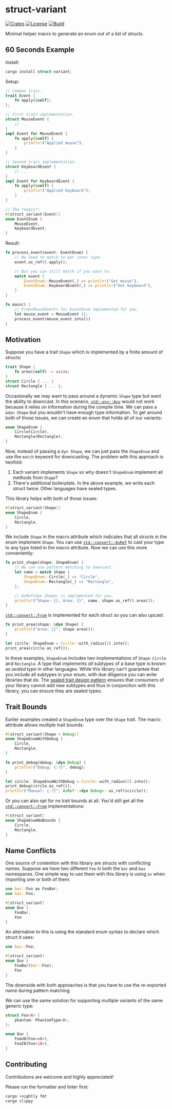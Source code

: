 # struct-variant
[![Crates][crates-badge]][crates-url]
[![License][license-badge]][license-url]
[![Build][build-badge]][build-url]

[crates-badge]: https://img.shields.io/crates/v/struct-variant.svg
[crates-url]: https://crates.io/crates/struct-variant
[license-badge]: https://img.shields.io/badge/license-MIT-blue.svg
[license-url]: https://github.com/TheSpiritXIII/struct-variant/blob/main/LICENSE
[build-badge]: https://github.com/TheSpiritXIII/struct-variant/workflows/Rust/badge.svg
[build-url]: https://github.com/TheSpiritXIII/struct-variant/actions?query=workflow%3ARust+branch%3Amain

Minimal helper macro to generate an enum out of a list of structs.

## 60 Seconds Example
Install:
```rust
cargo install struct-variant;
```

Setup:
```rust
// Common trait.
trait Event {
	fn apply(&self);
};

// First trait implementation.
struct MouseEvent {
	// ...
}
impl Event for MouseEvent {
	fn apply(&self) {
		println!("Applied mouse");
	}
}

// Second trait implementation.
struct KeyboardEvent {
	// ...
}
impl Event for KeyboardEvent {
	fn apply(&self) {
		println!("Applied keyboard");
	}
}

// The *magic*!
#[struct_variant(Event)]
enum EventEnum {
	MouseEvent,
	KeyboardEvent,
}
```

Result:
```rust
fn process_event(event: EventEnum) {
	// No need to match to get inner type.
	event.as_ref().apply();

	// But you can still match if you want to.
	match event {
		EventEnum::MouseEvent(_) => println!("Got mouse"),
		EventEnum::KeyboardEvent(_) => println!("Got keyboard"),
	}
}

fn main() {
	// From<MouseEvent> for EventEnum implemented for you.
	let mouse_event = MouseEvent {};
	process_event(mouse_event.into())
}
```

## Motivation
Suppose you have a trait `Shape` which is implemented by a finite amount of structs:
```rust
trait Shape {
	fn area(&self) -> usize;
}
struct Circle { ... }
struct Rectangle { ... };
```

Occasionally we may want to pass around a dynamic `Shape` type but want the ability to downcast. In this scenario, [`std::any::Any`](https://doc.rust-lang.org/std/any/trait.Any.html) would not work because it relies on information during the compile time. We can pass a `&dyn Shape` but you wouldn't have enough type information. To get around both of those issues, we can create an enum that holds all of our variants:
```rust
enum ShapeEnum {
	Circle(Circle),
	Rectangle(Rectangle),
}
```

Now, instead of passing a `dyn Shape`, we can just pass the `ShapeEnum` and use the `match` keyword for downcasting. The problem with this approach is twofold:
1. Each variant implements `Shape` so why doesn't `ShapeEnum` implement all methods from `Shape`?
2. There's additional boilerplate. In the above example, we write each struct twice. Other languages have sealed types.

This library helps with both of those issues:
```rust
#[struct_variant(Shape)]
enum ShapeEnum {
	Circle,
	Rectangle,
}
```

We include `Shape` in the macro attribute which indicates that all structs in the enum implement `Shape`. You can use [`std::convert::AsRef`](https://doc.rust-lang.org/std/convert/trait.AsRef.html) to cast your type to any type listed in the macro attribute. Now we can use this more conveniently:

```rust
fn print_shape(shape: ShapeEnum) {
	// We can use pattern matching to downcast.
	let name = match shape {
		ShapeEnum::Circle(_) => "Circle",
		ShapeEnum::Rectangle(_) => "Rectangle",
	};

	// AsRef<dyn Shape> is implemented for you.
	println!("Shape: {}, Area: {}", name, shape.as_ref().area());
}
```

[`std::convert::From`](https://doc.rust-lang.org/std/convert/trait.From.html) is implemented for each struct so you can also upcast:
```rust
fn print_area(shape: &dyn Shape) {
	println!("Area: {}", shape.area());
}

let circle: ShapeEnum = Circle::with_radius(2).into();
print_area(circle.as_ref());
```

In these examples, `ShapeEnum` includes two implementations of `Shape`: `Circle` and `Rectangle`. A type that implements _all_ subtypes of a base type is known as _sealed type_ in other languages. While this library can't guarantee that you include all subtypes in your enum, with due diligence you can write libraries that do. The [sealed trait design pattern](https://rust-lang.github.io/api-guidelines/future-proofing.html) ensures that consumers of your library cannot add new subtypes and thus in conjunction with this library, you can ensure they are sealed types.

## Trait Bounds
Earlier examples created a `ShapeEnum` type over the `Shape` trait. The macro attribute allows multiple trait bounds:
```rust
#[struct_variant(Shape + Debug)]
enum ShapeEnumWithDebug {
	Circle,
	Rectangle,
}

fn print_debug(debug: &dyn Debug) {
	println!("Debug: {:?}", debug);
}

let circle: ShapeEnumWithDebug = Circle::with_radius(2).into();
print_debug(circle.as_ref());
println!("Manual: {:?}", AsRef::<dyn Debug>::as_ref(&circle));
```

Or you can also opt for no trait bounds at all. You'd still get all the [`std::convert::From`](https://doc.rust-lang.org/std/convert/trait.From.html) implementations:
```rust
#[struct_variant]
enum ShapeEnumNoBounds {
	Circle,
	Rectangle,
}
```

## Name Conflicts
One source of contention with this library are structs with conflicting names. Suppose we have two different `Foo` in both the `bar` and `baz` namespaces. One simple way to use them with this library is using `as` when importing one or both of them:
```rust
use bar::Foo as FooBar;
use baz::Foo;

#[struct_variant]
enum Qux {
	FooBar,
	Foo
}
```

An alternative to this is using the standard enum syntax to declare which struct it uses:
```rust
use baz::Foo;

#[struct_variant]
enum Qux {
	FooBar(bar::Foo),
	Foo
}
```

The downside with both approaches is that you have to use the re-exported name during pattern matching.

We can use the same solution for supporting multiple variants of the same generic type:
```rust
struct Foo<X> {
	phantom: PhantomType<X>,
};

enum Qux {
	FooU8(Foo<u8>),
	FooI8(Foo<i8>),
}
```

## Contributing
Contributions are welcome and highly appreciated!

Please run the formatter and linter first:
```rust
cargo +nightly fmt
cargo clippy
```
